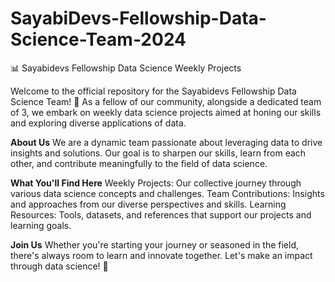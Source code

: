 # SayabiDevs-Fellowship-Data-Science-Team-2024

📊 Sayabidevs Fellowship Data Science Weekly Projects

Welcome to the official repository for the Sayabidevs Fellowship Data Science Team! 🌟 As a fellow of our community, alongside a dedicated team of 3, we embark on weekly data science projects aimed at honing our skills and exploring diverse applications of data.

**About Us**
We are a dynamic team passionate about leveraging data to drive insights and solutions. Our goal is to sharpen our skills, learn from each other, and contribute meaningfully to the field of data science.

**What You'll Find Here**
Weekly Projects: Our collective journey through various data science concepts and challenges.
Team Contributions: Insights and approaches from our diverse perspectives and skills.
Learning Resources: Tools, datasets, and references that support our projects and learning goals.

**Join Us**
 Whether you're starting your journey or seasoned in the field, there's always room to learn and innovate together. Let's make an impact through data science! 🚀
